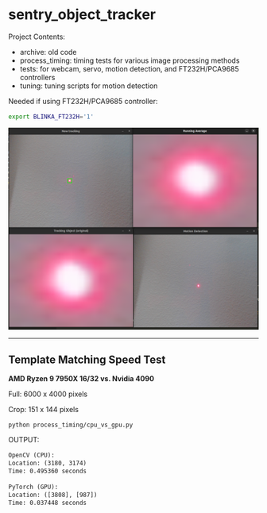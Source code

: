 # sentry_object_tracker

Project Contents:
- archive: old code
- process_timing: timing tests for various image processing methods
- tests: for webcam, servo, motion detection, and FT232H/PCA9685 controllers
- tuning: tuning scripts for motion detection


Needed if using FT232H/PCA9685 controller:
```bash
export BLINKA_FT232H='1'
```
![Screenshot](/images/sentry_object_tracker.png)

---
## Template Matching Speed Test

**AMD Ryzen 9 7950X 16/32 vs. Nvidia 4090**

Full: 6000 x 4000 pixels

Crop: 151 x 144 pixels

```
python process_timing/cpu_vs_gpu.py
```

OUTPUT:
```
OpenCV (CPU):
Location: (3180, 3174)
Time: 0.495360 seconds

PyTorch (GPU):
Location: ([3808], [987])
Time: 0.037448 seconds
```